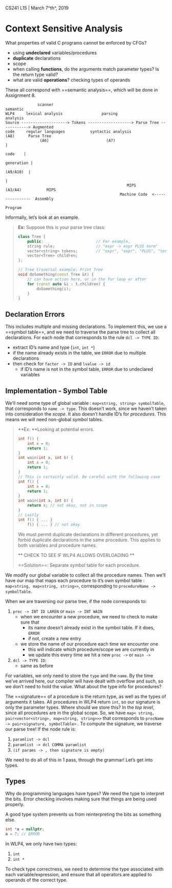 CS241 L15 | March 7^th^, 2019

# Context Sensitive Analysis

What properties of valid C programs cannot be enforced by CFGs? 

- using **undeclared** variables/procedures
- **duplicate** declarations
- scope
- when calling **functions**, do the arguments match parameter types? Is the return type valid?
- what are valid **operations**? checking types of operands

These all correspond with ==semantic analysis==, which will be done in Assignment 8.

```text
              scanner                                                 semantic
WLP4     lexical analysis                 parsing                     analysis
Source --------------------> Tokens -------------------> Parse Tree ------------> Augmented
code     regular languages           syntactic analysis                 (A8)      Parse Tree
               (A6)                         (A7)                                      |
                                                                              code    |
                                                                           generation |
                                                                            (A9/A10)  |
                                                                                      |
                                                     MIPS          (A3/A4)           MIPS
                                                  Machine Code  <----------------  Assembly
                                                                                    Program
```

Informally, let’s look at an example.

> **Ex:** Suppose this is your parse tree class:
>
> ```c++
> class Tree {
>     public:                       // For example,
>     string rule;                  // "expr -> expr PLUS term"
>     vector<string> tokens;        // "expr", "expr", "PLUS", "term"
>     vector<Tree> children;
> };
> 
> // Tree traversal example: Print Tree
> void doSomething(const Tree &t) {
>     // can have action here, or in the for loop or after
>     for (const auto &i : t.children) {
>         doSomething(i);
>     }
> }
> ```

## Declaration Errors

This includes multiple and missing declarations. To implement this, we use a ==symbol table==, and we need to traverse the parse tree to collect all declarations. For each node that corresponds to the rule `dcl -> TYPE ID`:

- extract ID’s name and type (`int`, `int *`)
- if the name already exists in the table, we `ERROR` due to multiple declarations
- then check for `factor -> ID` and `lvalue -> id`
  - if ID’s name is not in the symbol table, `ERROR` due to undeclared variables

## Implementation - Symbol Table

We’ll need some type of global variable : `map<string, string> symbolTable`, that corresponds to `name -> type`. This doesn’t work, since we haven’t taken into consideration the *scope*. It also doesn’t handle ID’s for *procedures*. This means we will need non-global symbol tables. 

> **Ex: **Looking at potential errors.
>
> ```c++
> int f() {
>     int x = 0;
>     return 1;
> }
> int wain(int a, int b) {
>     int x = 0;
>     return 1;
> }
> // This is certainly valid. Be careful with the following case
> int f() {
>     int x = 0;
>     return 1;
> }
> int wain(int a, int b) {
>     return x; // not okay, not in scope
> }
> // Lastly
> int f() { ... }
>     f() { ... } // not okay
> ```
>
> We must permit duplicate declarations in different procedures, yet forbid duplicate declarations in the same procedure. This applies to both variables and procedure names.
>
> ** CHECK TO SEE IF WLP4 ALLOWS OVERLOADING **
>
> ==Solution==: Separate symbol table for each procedure.

We modify our global variable to collect all the procedure names. Then we’ll have our map that maps each procedure to it’s own symbol table : `map<string, map<string, string>>`, corresponding to `procedureName -> symbolTable`.

When we are traversing our parse tree, if the node corresponds to:

1. `proc -> INT ID LAREN` or `main -> INT WAIN`
   - when we encounter a new procedure, we need to check to make sure that
     - its name doesn’t already exist in the symbol table. If it does, `ERROR`
     - if not, create a new entry
   - we store the name of our procedure each time we encounter one
     - this will indicate which procedure/scope we are currently in
     - we update this every time we hit a new `proc ->` or `main ->`
2. `dcl -> TYPE ID`:
   - same as before

For variables, we only need to store the `type` and the `name`. By the time we’ve arrived here, our compiler will have dealt with overflow and such, so we don’t need to hold the value. What about the type info for procedures? 

The ==signature== of a procedure is the return type, as well as the types of arguments it takes. All procedures in WLP4 return `int`, so our signature is only the parameter types. Where should we store this? In the *top level*, since all procedures are in the global scope. So, we have `map< string, pair<vector<string>, map<string, string>>>` that corresponds to `procName -> pair<signature, symbolTable>` . To compute the signature, we traverse our parse tree! If the node rule is:

1. `paramlist -> dcl`
2. `paramlist -> dcl COMMA paramlist`
3. `(if params -> , then signature is empty)`

We need to do all of this in 1 pass, through the grammar! Let’s get into types.

## Types

Why do programming languages have types? We need the type to interpret the bits. Error checking involves making sure that things are being used properly.

A good type system prevents us from reinterpreting the bits as something else. 

```c++
int *a = nullptr;
a = 7; // ERROR
```

In WLP4, we only have two types:

1. `int`
2. `int *`

To check type correctness, we need to determine the type associated with each variable/expression, and ensure that all operators are applied to operands of the correct type. 

